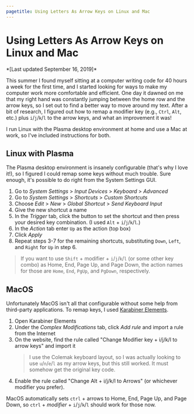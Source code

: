 ```yaml
---
pagetitle: Using Letters As Arrow Keys on Linux and Mac
---
```


# Using Letters As Arrow Keys on Linux and Mac

<div class="text-center">*[Last updated September 16, 2019]*</div>

This summer I found myself sitting at a computer writing code for 40 hours a week for the first time, and I started looking for ways to make my computer work more comfortable and efficient. One day it dawned on me that my right hand was constantly jumping between the home row and the arrow keys, so I set out to find a better way to move around my text. After a bit of research, I figured out how to remap a modifier key (e.g., `Ctrl`, `Alt`, etc.) plus `i`/`j`/`k`/`l` to the arrow keys, and what an improvement it was!

I run Linux with the Plasma desktop environment at home and use a Mac at work, so I've included instructions for both.

## Linux with Plasma

The Plasma desktop environment is insanely configurable (that's why I love it!), so I figured I could remap some keys without much trouble. Sure enough, it's possible to do right from the System Settings GUI. 

1. Go to *System Settings* > *Input Devices* > *Keyboard* > *Advanced*
2. Go to *System Settings* > *Shortcuts* > *Custom Shortcuts*
3. Choose *Edit* > *New* > *Global Shortcut* > *Send Keyboard Input*
4. Give the new shortcut a name
5. In the *Trigger* tab, click the button to set the shortcut and then press your desired key combination. (I used `Alt` + `i`/`j`/`k`/`l`.)
6. In the *Action* tab enter `Up` as the action (top box)
7. Click *Apply*
8. Repeat steps 3-7 for the remaining shortcuts, substituting `Down`, `Left`, and `Right` for `Up` in step 6.

> If you want to use `Shift` + modifier + `i`/`j`/`k`/`l` (or some other key combo) as Home, End, Page Up, and Page Down, the action names for those are `Home`, `End`, `PgUp`, and `PgDown`, respectively.

## MacOS

Unfortunately MacOS isn't all that configurable without some help from third-party applications. To remap keys, I used [Karabiner Elements](https://pqrs.org/osx/karabiner/?target=_blank).

1. Open Karabiner Elements
3. Under the *Complex Modifications* tab, click *Add rule* and import a rule from the Internet
4. On the website, find the rule called "Change Modifier key + i/j/k/l to arrow keys" and import it
    > I use the Colemak keyboard layout, so I was actually looking to use `u`/`n`/`e`/`l` as my arrow keys, but this still worked. It must somehow get the original key code.
5. Enable the rule called "Change Alt + i/j/k/l to Arrows" (or whichever modifier you prefer).

MacOS automatically sets `ctrl` + arrows to Home, End, Page Up, and Page Down, so `ctrl` + *modifier* + `i`/`j`/`k`/`l` should work for those now. 
